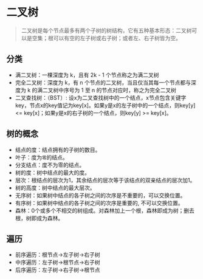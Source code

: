 # 二叉树
> 二叉树是每个节点最多有两个子树的树结构，它有五种基本形态：二叉树可以是空集；根可以有空的左子树或右子树；或者左、右子树皆为空。

## 分类
- 满二叉树：一棵深度为 k，且有 2k - 1 个节点称之为满二叉树
- 完全二叉树：深度为 k，有 n 个节点的二叉树，当且仅当其每一个节点都与深度为 k 的满二叉树中序号为 1 至 n 的节点对应时，称之为完全二叉树
- 二叉查找树：（BST）: 设x为二叉查找树中的一个结点，x节点包含关键字key，节点x的key值记为key[x]。如果y是x的左子树中的一个结点，则key[y] <= key[x]；如果y是x的右子树的一个结点，则key[y] >= key[x]。

## 树的概念
- 结点的度：结点拥有的子树的数目。
- 叶子：度为`零`的结点。
- 分支结点：度不为零的结点。
- 树的度：树中结点的最大的度。
- 层次：根结点的层次为1，其余结点的层次等于该结点的双亲结点的层次加1。
- 树的高度：树中结点的最大层次。
- 无序树：如果树中结点的各子树之间的次序是不重要的，可以交换位置。
- 有序树：如果树中结点的各子树之间的次序是重要的, 不可以交换位置。
- 森林：0个或多个不相交的树组成。对森林加上一个根，森林即成为树；删去根，树即成为森林。

## 遍历
- 前序遍历：根节点->左子树->右子树
- 中序遍历：左子树->根节点->右子树
- 后序遍历：左子树->右子树->根节点
